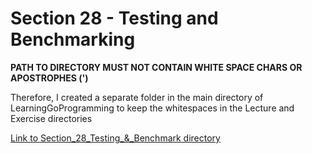 # Section 28 - Testing and Benchmarking

**PATH TO DIRECTORY MUST NOT CONTAIN WHITE SPACE CHARS OR APOSTROPHES (')**

Therefore, I created a separate folder in the main directory of LearningGoProgramming to keep the whitespaces in the Lecture and Exercise directories

[Link to Section_28_Testing_&_Benchmark directory](https://github.com/ryanclove/LearningGoProgramming/tree/master/Testing_Lecture_and_Exercises/Section_28_Testing_and_Benchmarking)